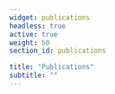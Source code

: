 ```yaml
---
widget: publications
headless: true
active: true
weight: 50
section_id: publications

title: "Publications"
subtitle: ""
---
```

